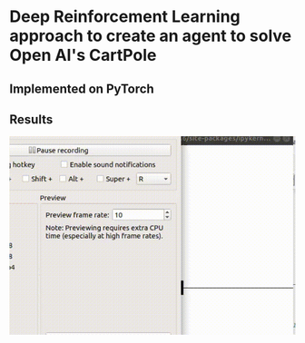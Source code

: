 # Deep Reinforcement Learning approach to create an agent to solve Open AI's CartPole

## Implemented on PyTorch

## Results
![](cartpole.gif)
